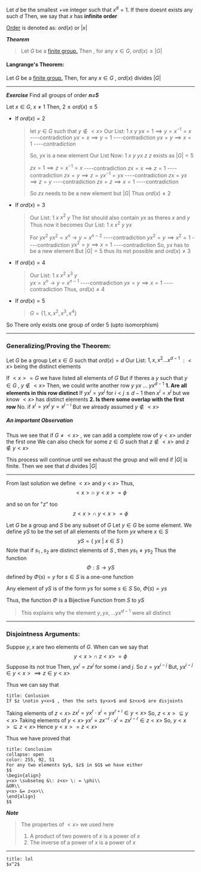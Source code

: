 Let $d$ be the smallest +ve integer such that $x^{d}=1$.
If there doesnt exists any such $d$ 
Then, we say that $x$ has **infinite order**

[Order](<Sub-Groups#Order of a Group>) is denoted as:  $ord(x)$ or $|x|$

***Theorem***
> Let $G$ be a [finite group.](<Sub-Groups#Order of a Group#Finite Groups>) Then , for any $x \in G$, 
> $ord(x) \leq |G|$


#### Langrange's Theorem:

Let $G$ be a [finite group.](<Sub-Groups#Order of a Group#Finite Groups>)
Then, for any $x \in G$ , $ord(x)$ divides $|G|$


-----------------------------------

***Exercise***
Find all groups of order ***n=5***

Let $x \in G$, $x \ne 1$
Then, $2 \leq ord(x) \leq 5$

- If $ord(x)=2$
  > let $y \in G$ such that $y \notin <x>$
  > Our List: $1$ $x$
  >               $y$
  > $yx=1 \implies y=x^{-1}=x$                    ----contradiction
  > $yx=x \implies y=1$                              ----contradiction
  > $yx=y \implies x=1$                              ----contradiction
  > 
  > So, $yx$ is a new element
  > Our List Now: 1  $x$
  >                        $y$  $yx$
  >                        $z$
  >$z$ exists as $|G|=5$ 
  >
  >$zx=1 \implies z=x^{-1}=x$                ----contradiction
  >$zx=x \implies z=1$                          ----contradiction
  >$zx = y \implies z=yx^{-1}=yx$            ----contradiction
  >$zx=yx \implies z=y$                        ----contradiction
  >$zx=z \implies x=1$                         ----contradiction
  >
  >So $zx$ needs to be a new element but $|G|$
  >Thus $ord(x)\neq 2$

- If $ord(x)=3$
  >Our List: $1$  $x$  $x^{2}$
  >              $y$
  > The list should also contain $yx$ as theres $x$ and $y$
  > Thus now it becomes
  > Our List:  $1$  $x$  $x^{2}$
  >                $y$  $yx$
  > 
  > For $yx^{2}$
  > $yx^{2}=x^{n} \rightarrow y=x^{n-2}$                ----contradiction
  > $yx^{2}=y \implies x^{2}=1$                 ----contradiction
  > $yx^{2}=y \implies x=1$                  ----contradiction
  > So, $yx$ has to be a new element
  > But $|G|=5$ thus its not possible and
  > $ord(x) \neq 3$
  
- If $ord(x)=4$
  > Our List:  $1$  $x$  $x^{2}$  $x^{3}$
  >                 $y$  
  > $yx=x^{n} \rightarrow y=x^{n-1}$               ----contradiction
  > $yx=y \implies x=1$                 ----contradiction
  > Thus,
  > $ord(x)\neq4$
   
- If $ord(x)=5$
  > $G = \{1, x, x^{2}, x^{3}, x^{4}\}$
  
So There only exists one group of order $5$ (upto isomorphism)

--------------------------------------

### Generalizing/Proving the Theorem:

Let $G$ be a group
Let $x \in G$ such that $ord(x)=d$
Our List: $1, x,x^{2}\dots x^{d-1}$      $:<x>$
being the distinct elements

If $<x> = G$ we have listed all elements of $G$
But if theres a $y$ such that $y \in G$ , $y \notin <x>$
Then, we could write another row 
$y$  $yx$  $\dots$  $yx^{d-1}$
	**1. Are all elements in this row distinct**
	   If $yx^{i}=yx^{j}$ for $i<j\leq d-1$
	   then $x^{i}=x^{j}$
	   but we know $<x>$ has distinct elements
	**2. Is there some overlap with the first row**
	   No.
	   if $x^{i}=yx^{j}$ 
	      $y=x^{j-i}$
	      But we already assumed $y \notin <x>$

##### An important Observation
Thus we see that if $G \neq <x>$ , we can add a complete row of $y<x>$ under the first one
We can also check for some $z \in G$ such that $z \notin <x>$ and $z \notin y<x>$

This process will continue until we exhaust the group and will end if $|G|$ is finite.
Then we see that $d$ divides $|G|$

----------------------------------

From last solution we define $<x>$ and $y<x>$ 
Thus, 
$$
<x> \cap \:y<x> = \phi
$$

and so on for "$z$" too
$$
z<x> \cap \: y<x> = \phi
$$

Let $G$ be a group and $S$ be any subset of $G$
Let $y \in G$ be some element.
We define $yS$ to be the set of all elements of the form $yx$ where $x \in S$
$$
yS = \{\:yx \:| \:x \in S \:\}
$$
Note that if $s_{1} \: ,s_{2}$ are distinct elements of $S$ , then $ys_{1} \neq ys_{2}$
Thus the function 
$$
\Phi : S \rightarrow yS 
$$
defined by $\Phi(s)=y$ for $s \in S$ is a one-one function

Any element of $yS$ is of the form $ys$ for some $s \in S$ 
So, $\Phi(s)=ys$

Thus, the function $\Phi$ is a Bijective Function from $S$ to $yS$
>This explains why the element $y, yx,\dots yx^{d-1}$ were all distinct

------------------------------------
### Disjointness Arguments:

Suppse $y,x$ are two elements of $G$. When can we say that 
$$
y<x> \cap \: z<x> \: = \phi
$$
Suppose its not true
Then, $yx^{i}=zx^{j}$ for some $i$ and $j$. So $z=yx^{i-j}$
But, $yx^{i-j} \in y<x> \implies z \in y<x>$

Thus we can say that 
```ad-note
title: Conlusion
If $z \notin y<x>$ , then the sets $y<x>$ and $z<x>$ are disjoints
```

Taking elements of  $z<x>$
	$zx^{i} = yx^{r}\cdot x^{i} = yx^{r+i} \in y<x>$
	So, $z<x> \subseteq y<x>$
Taking elements of $y<x>$
	$yx^{i}=zx^{-r}\cdot x^{i} = zx^{i-r} \in z<x>$
	So, $y<x> \subseteq z<x>$
Hence
	$y<x> = z<x>$

Thus we have proved that 
```ad-note
title: Conclusion
collapse: open
color: 255, 92, 51
For any two elements $y$, $z$ in $G$ we have either 
$$
\begin{align}
y<x> \subseteq &\: z<x> \: = \phi\\ 
&OR\\
y<x> &= z<x>\\
\end{align}
$$
```

***Note***
> The properties of $<x>$ we used here
> 1. A product of two powers of $x$ is a power of $x$
> 2. The inverse of a power of $x$ is a power of $x$



----------------------

```ad-note
title: lol
$x^2$
```


